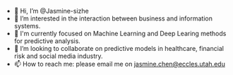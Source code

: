 - 👋 Hi, I’m @Jasmine-sizhe
- 👀 I’m interested in the interaction between business and information systems. 
- 🌱 I'm currently focused on Machine Learning and Deep Learing methods for predictive analysis.
- 💞️ I’m looking to collaborate on predictive models in healthcare, financial risk and social media industry.
- 📫 How to reach me: please email me on jasmine.chen@eccles.utah.edu

<!---
Jasmine-sizhe/JasmineAdvanture is a ✨ special ✨ repository because its `README.md` (this file) appears on your GitHub profile.
You can click the Preview link to take a look at your changes.
--->
